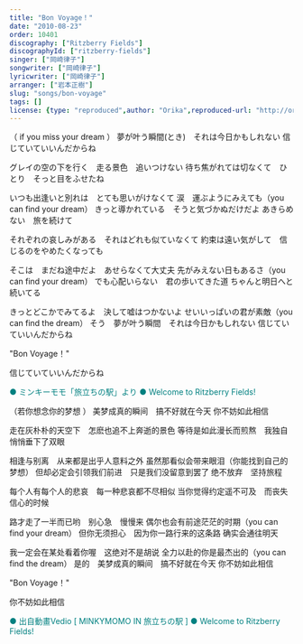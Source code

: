 ```yaml
---
title: "Bon Voyage！"
date: "2010-08-23"
order: 10401
discography: ["Ritzberry Fields"]
discographyId: ["ritzberry-fields"]
singer: ["岡崎律子"]
songwriter: ["岡崎律子"]
lyricwriter: ["岡崎律子"]
arranger: ["岩本正樹"]
slug: "songs/bon-voyage"
tags: []
license: {type: "reproduced",author: "Orika",reproduced-url: "http://orikamushi.myweb.hinet.net/",reproduced-website: "織歌蟲網站"}
---
```


（ if you miss your dream ）
夢が叶う瞬間(とき)　それは今日かもしれない
信じていていいんだからね 

グレイの空の下を行く　走る景色　追いつけない
待ち焦がれては切なくて　ひとり　そっと目をふせたね 

いつも出逢いと別れは　とても思いがけなくて
涙　運ぶようにみえても（you can find your dream）
きっと導かれている　そうと気づかぬだけだよ
あきらめない　旅を続けて 

それぞれの哀しみがある　それはどれも似ていなくて
約束は遠い気がして　信じるのをやめたくなっても 

そこは　まだね途中だよ　あせらなくて大丈夫
先がみえない日もあるさ（you can find your dream）
でも心配いらない　君の歩いてきた道
ちゃんと明日へと続いてる 

きっとどこかでみてるよ　決して嘘はつかないよ
せいいっぱいの君が素敵（you can find the dream）
そう　夢が叶う瞬間　それは今日かもしれない
信じていていいんだからね 

"Bon Voyage！" 

信じていていいんだからね

<span style="color: #008080;">● ミンキーモモ「旅立ちの駅」より ● Welcome to Ritzberry Fields!</span>

（若你想念你的梦想 ）
美梦成真的瞬间　搞不好就在今天
你不妨如此相信 

走在灰朴朴的天空下　怎麽也追不上奔逝的景色
等待是如此漫长而煎熬　我独自悄悄垂下了双眼 

相逢与别离　从来都是出乎人意料之外
虽然那看似会带来眼泪（你能找到自己的梦想）
但却必定会引领我们前进　只是我们没留意到罢了
绝不放弃　坚持旅程 

每个人有每个人的悲哀　每一种悲哀都不尽相似
当你觉得约定遥不可及　而丧失信心的时候 

路才走了一半而已哟　别心急　慢慢来
偶尔也会有前途茫茫的时期（you can find your dream）
但你无须担心　因为你一路行来的这条路
确实会通往明天 

我一定会在某处看着你喔　这绝对不是胡说
全力以赴的你是最杰出的（you can find the dream）
是的　美梦成真的瞬间　搞不好就在今天
你不妨如此相信 

"Bon Voyage！" 

你不妨如此相信

<span style="color: #008080;">● 出自動畫Vedio [ MINKYMOMO IN 旅立ちの駅 ] ● Welcome to Ritzberry Fields!</span>
